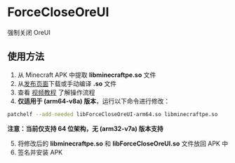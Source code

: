 # ForceCloseOreUI

强制关闭 OreUI

## 使用方法

1. 从 Minecraft APK 中提取 **libminecraftpe.so** 文件
2. 从[发布页面](https://github.com/Yejdhi/ForceCloseOreUI-Android/releases/tag/Release)下载或手动编译 **.so** 文件
3. 查看 [视频教程](暂且无链接) 了解操作流程
4. **仅适用于 (arm64-v8a) 版本**，运行以下命令进行修改：

```bash
patchelf --add-needed libForceCloseOreUI-arm64.so libminecraftpe.so
```

**注意：当前仅支持 64 位架构，无 (arm32-v7a) 版本支持**

5. 将修改后的 **libminecraftpe.so** 和 **libForceCloseOreUI.so** 文件放回 APK 中
6. 签名并安装 APK
